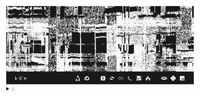 <img src="./banner.png">
<details><summary> :: </summary>
<!--START_SECTION:waka-->

```
From: 09 August 2024 - To: 31 March 2025

Total Time: 1,192 hrs 41 mins

Python                     342 hrs 36 mins ///////------------------   26.54 %
Markdown                   208 hrs 52 mins ////---------------------   16.18 %
PHP                        192 hrs 57 mins ////---------------------   14.95 %
Other                      98 hrs 6 mins   //-----------------------   07.60 %
```

<!--END_SECTION:waka-->
</details>
